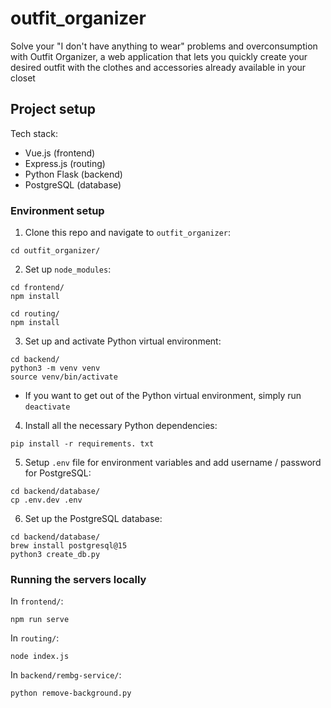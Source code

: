# outfit_organizer

Solve your "I don't have anything to wear" problems and overconsumption with Outfit Organizer, a web application that lets you quickly create your desired outfit with the clothes and accessories already available in your closet

## Project setup

Tech stack:

- Vue.js (frontend)
- Express.js (routing)
- Python Flask (backend)
- PostgreSQL (database)

### Environment setup

1. Clone this repo and navigate to `outfit_organizer`:
```
cd outfit_organizer/
```

2. Set up `node_modules`:
```
cd frontend/
npm install
```
```
cd routing/
npm install
```

3. Set up and activate Python virtual environment:
```
cd backend/
python3 -m venv venv
source venv/bin/activate
```
- If you want to get out of the Python virtual environment, simply run `deactivate`

4. Install all the necessary Python dependencies:
```
pip install -r requirements. txt
```

5. Setup `.env` file for environment variables and add username / password for PostgreSQL:
```
cd backend/database/
cp .env.dev .env
```

6. Set up the PostgreSQL database:
```
cd backend/database/
brew install postgresql@15
python3 create_db.py
```

### Running the servers locally

In `frontend/`:
```
npm run serve
```

In `routing/`:
```
node index.js
```

In `backend/rembg-service/`:
```
python remove-background.py
```
